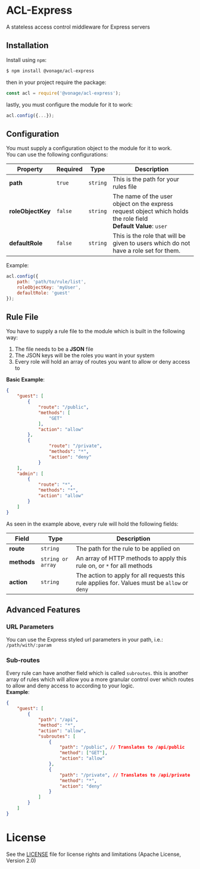 # ACL-Express

A stateless access control middleware for Express servers

## Installation
Install using `npm`:
```bash
$ npm install @vonage/acl-express
```

then in your project require the package:
```js
const acl = require('@vonage/acl-express');
```

lastly, you must configure the module for it to work:
```js
acl.config({...});
```

## Configuration
You must supply a configuration object to the module for it to work.<br/>
You can use the following configurations:

Property | Required | Type | Description
| --- | --- | --- | --- |
**path** | `true` | `string` | This is the path for your rules file 
**roleObjectKey** | `false` | `string` | The name of the user object on the express request object which holds the role field<br>**Default Value**: `user`
**defaultRole** | `false` | `string` | This is the role that will be given to users which do not have a role set for them.

Example:
```js
acl.config({
	path: 'path/to/rule/list',
	roleObjectKey: 'myUser',
	defaultRole: 'guest'
});
```

## Rule File
You have to supply a rule file to the module which is built in the following way:
1. The file needs to be a **JSON** file
2. The JSON keys will be the roles you want in your system
3. Every role will hold an array of routes you want to allow or deny access to

**Basic Example**:
```json
{
	"guest": [
  		{
  			"route": "/public",
  			"methods": [
  				"GET"
  			],
  			"action": "allow"
  		},
  		{
				"route": "/private",
				"methods": "*",
				"action": "deny"
			}
  	],
  	"admin": [
  		{
  			"route": "*",
  			"methods": "*",
  			"action": "allow"
  		}
  	]
}
```

As seen in the example above, every rule will hold the following fields:

Field | Type | Description
| --- | --- | --- |
**route** | `string` | The path for the rule to be applied on
**methods** | `string or array` | An array of HTTP methods to apply this rule on, or `*` for all methods
**action** | `string` | The action to apply for all requests this rule applies for. Values must be `allow` or `deny`

## Advanced Features

### URL Parameters
You can use the Express styled url parameters in your path, i.e.: `/path/with/:param`

### Sub-routes
Every rule can have another field which is called `subroutes`. this is another array of rules which will allow you a more granular control over which routes to allow and deny access to according to your logic.<br/>
**Example**:
```json
{
	"guest": [
		{
			"path": "/api",
			"method": "*",
			"action": "allow",
			"subroutes": [
				{
					"path": "/public", // Translates to /api/public
					"method": ["GET"],
					"action": "allow"
				},
				{
					"path": "/private", // Translates to /api/private
					"method": "*",
					"action": "deny"
				}
			]
		}
	]
}
``` 

# License

See the [LICENSE](https://github.com/Vonage/acl-express/blob/master/LICENSE.txt) file for license rights and limitations (Apache License, Version 2.0)
